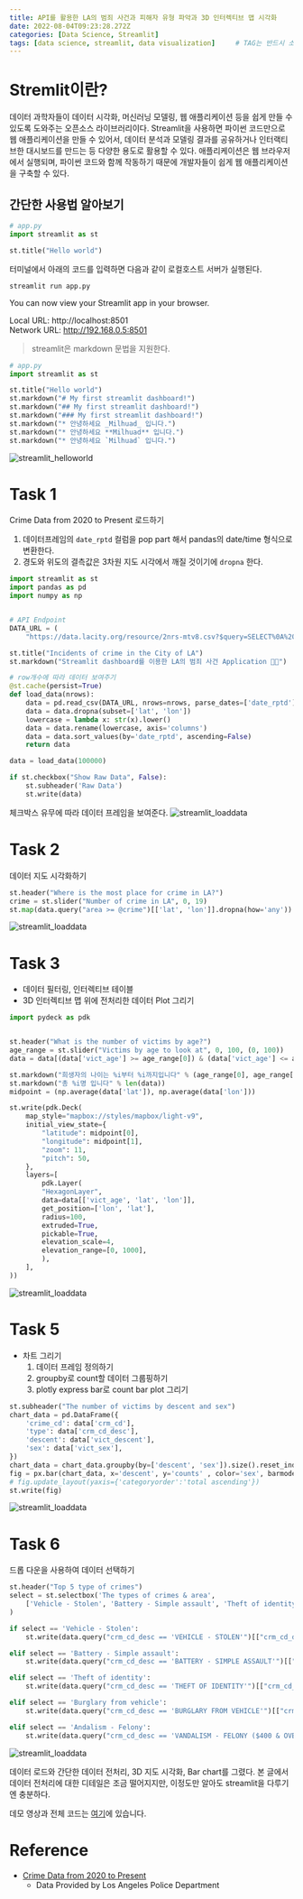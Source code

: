 ```yaml
---
title: API를 활용한 LA의 범죄 사건과 피해자 유형 파악과 3D 인터렉티브 맵 시각화
date: 2022-08-04T09:23:28.272Z
categories: [Data Science, Streamlit]
tags: [data science, streamlit, data visualization]		# TAG는 반드시 소문자
---
```


# Stremlit이란?
데이터 과학자들이 데이터 시각화, 머신러닝 모델링, 웹 애플리케이션 등을 쉽게 만들 수 있도록 도와주는 오픈소스 라이브러리이다. Streamlit을 사용하면 파이썬 코드만으로 웹 애플리케이션을 만들 수 있어서, 데이터 분석과 모델링 결과를 공유하거나 인터랙티브한 대시보드를 만드는 등 다양한 용도로 활용할 수 있다. 애플리케이션은 웹 브라우저에서 실행되며, 파이썬 코드와 함께 작동하기 때문에 개발자들이 쉽게 웹 애플리케이션을 구축할 수 있다.

## 간단한 사용법 알아보기

```python
# app.py
import streamlit as st

st.title("Hello world")
``` 
터미널에서 아래의 코드를 입력하면 다음과 같이 로컬호스트 서버가 실행된다.
```terminal
streamlit run app.py
```

  You can now view your Streamlit app in your browser.  

  Local URL: http://localhost:8501   
  Network URL: http://192.168.0.5:8501  

> streamlit은 markdown 문법을 지원한다.

```python
# app.py
import streamlit as st

st.title("Hello world")
st.markdown("# My first streamlit dashboard!")
st.markdown("## My first streamlit dashboard!")
st.markdown("### My first streamlit dashboard!")
st.markdown("* 안녕하세요 _Milhuad_ 입니다.")
st.markdown("* 안녕하세요 **Milhuad** 입니다.")
st.markdown("* 안녕하세요 `Milhuad` 입니다.")
```
![streamlit_helloworld](/assets/img/to/streamlit_markdown.png)

# Task 1
Crime Data from 2020 to Present 로드하기

1. 데이터프레임의 `date_rptd` 컬럼을 pop part 해서 pandas의 date/time 형식으로 변환한다.
2. 경도와 위도의 결측값은 3차원 지도 시각에서 깨질 것이기에  `dropna` 한다.  

```python
import streamlit as st
import pandas as pd
import numpy as np


# API Endpoint
DATA_URL = (
	"https://data.lacity.org/resource/2nrs-mtv8.csv?$query=SELECT%0A%20%20%60dr_no%60%2C%0A%20%20%60date_rptd%60%2C%0A%20%20%60date_occ%60%2C%0A%20%20%60time_occ%60%2C%0A%20%20%60area%60%2C%0A%20%20%60area_name%60%2C%0A%20%20%60rpt_dist_no%60%2C%0A%20%20%60part_1_2%60%2C%0A%20%20%60crm_cd%60%2C%0A%20%20%60crm_cd_desc%60%2C%0A%20%20%60mocodes%60%2C%0A%20%20%60vict_age%60%2C%0A%20%20%60vict_sex%60%2C%0A%20%20%60vict_descent%60%2C%0A%20%20%60premis_cd%60%2C%0A%20%20%60premis_desc%60%2C%0A%20%20%60weapon_used_cd%60%2C%0A%20%20%60weapon_desc%60%2C%0A%20%20%60status%60%2C%0A%20%20%60status_desc%60%2C%0A%20%20%60crm_cd_1%60%2C%0A%20%20%60crm_cd_2%60%2C%0A%20%20%60crm_cd_3%60%2C%0A%20%20%60crm_cd_4%60%2C%0A%20%20%60location%60%2C%0A%20%20%60cross_street%60%2C%0A%20%20%60lat%60%2C%0A%20%20%60lon%60")

st.title("Incidents of crime in the City of LA")
st.markdown("Streamlit dashboard를 이용한 LA의 범죄 사건 Application 🚗💥")

# row개수에 따라 데이터 보여주기
@st.cache(persist=True)
def load_data(nrows):
	data = pd.read_csv(DATA_URL, nrows=nrows, parse_dates=['date_rptd'])
	data = data.dropna(subset=['lat', 'lon'])
	lowercase = lambda x: str(x).lower()
	data = data.rename(lowercase, axis='columns')
	data = data.sort_values(by='date_rptd', ascending=False)
	return data

data = load_data(100000)

if st.checkbox("Show Raw Data", False):
	st.subheader('Raw Data')
	st.write(data)
```

체크박스 유무에 따라 데이터 프레임을 보여준다.
![streamlit_loaddata](/assets/img/to/streamlit_loaddata.png)

# Task 2
데이터 지도 시각화하기  

```python
st.header("Where is the most place for crime in LA?")
crime = st.slider("Number of crime in LA", 0, 19)
st.map(data.query("area >= @crime")[['lat', 'lon']].dropna(how='any'))
```

![streamlit_loaddata](/assets/img/to/streamlit_map.png)

# Task 3
* 데이터 필터링, 인터렉티브 테이블
* 3D 인터렉티브 맵 위에 전처리한 데이터 Plot 그리기  

```python
import pydeck as pdk


st.header("What is the number of victims by age?")
age_range = st.slider("Victims by age to look at", 0, 100, (0, 100))
data = data[(data['vict_age'] >= age_range[0]) & (data['vict_age'] <= age_range[1])]

st.markdown("희생자의 나이는 %i부터 %i까지입니다" % (age_range[0], age_range[1]))
st.markdown("총 %i명 입니다" % len(data))
midpoint = (np.average(data['lat']), np.average(data['lon']))

st.write(pdk.Deck(
	map_style="mapbox://styles/mapbox/light-v9",
	initial_view_state={
		"latitude": midpoint[0],
		"longitude": midpoint[1],
		"zoom": 11,
		"pitch": 50,
	},
	layers=[
		pdk.Layer(
		"HexagonLayer", 
		data=data[['vict_age', 'lat', 'lon']],
		get_position=['lon', 'lat'],
		radius=100,
		extruded=True,
		pickable=True,
		elevation_scale=4,
		elevation_range=[0, 1000],
		),
	],
))
```  

![streamlit_loaddata](/assets/img/to/streamlit_3dmap.png)

# Task 5
* 차트 그리기
    1. 데이터 프레임 정의하기
    2. groupby로 count할 데이터 그룹핑하기
    3. plotly express bar로 count bar plot 그리기
```python
st.subheader("The number of victims by descent and sex")
chart_data = pd.DataFrame({
	'crime_cd': data['crm_cd'],
	'type': data['crm_cd_desc'],
	'descent': data['vict_descent'],
	'sex': data['vict_sex'],
})
chart_data = chart_data.groupby(by=['descent', 'sex']).size().reset_index(name='counts')
fig = px.bar(chart_data, x='descent', y='counts' , color='sex', barmode='group', height=800)
# fig.update_layout(yaxis={'categoryorder':'total ascending'})
st.write(fig)
```
![streamlit_loaddata](/assets/img/to/streamlit_chart.png)

# Task 6
드롭 다운을 사용하여 데이터 선택하기
```python
st.header("Top 5 type of crimes")
select = st.selectbox('The types of crimes & area', 
	['Vehicle - Stolen', 'Battery - Simple assault', 'Theft of identity', 'Burglary from vehicle', 'Andalism - Felony']
)

if select == 'Vehicle - Stolen':
	st.write(data.query("crm_cd_desc == 'VEHICLE - STOLEN'")[["crm_cd_desc", "area_name", "premis_desc"]].sort_values(by=["crm_cd_desc"], ascending=False).dropna(how='any'), width=1000)

elif select == 'Battery - Simple assault':
	st.write(data.query("crm_cd_desc == 'BATTERY - SIMPLE ASSAULT'")[["crm_cd_desc", "area_name", "premis_desc"]].sort_values(by=["crm_cd_desc"], ascending=False).dropna(how='any'), width=1000)

elif select == 'Theft of identity':
	st.write(data.query("crm_cd_desc == 'THEFT OF IDENTITY'")[["crm_cd_desc", "area_name", "premis_desc"]].sort_values(by=["crm_cd_desc"], ascending=False).dropna(how='any'), width=1000)

elif select == 'Burglary from vehicle':
	st.write(data.query("crm_cd_desc == 'BURGLARY FROM VEHICLE'")[["crm_cd_desc", "area_name", "premis_desc"]].sort_values(by=["crm_cd_desc"], ascending=False).dropna(how='any'), width=1000)

elif select == 'Andalism - Felony':
	st.write(data.query("crm_cd_desc == 'VANDALISM - FELONY ($400 & OVER, ALL CHURCH VANDALISMS)'")[["crm_cd_desc", "area_name", "premis_desc"]].sort_values(by=["crm_cd_desc"], ascending=False).dropna(how='any'), width=1000)
```
![streamlit_loaddata](/assets/img/to/streamlit_dropdown.png)

데이터 로드와 간단한 데이터 전처리, 3D 지도 시각화, Bar chart를 그렸다. 본 글에서 데이터 전처리에 대한 디테일은 조금 떨어지지만, 이정도만 알아도 streamlit을 다루기엔 충분하다.

데모 영상과 전체 코드는 [여기](https://github.com/milhaud1201/Incidents-of-crime-in-LA-with-Streamlit)에 있습니다.

# Reference
* [Crime Data from 2020 to Present](https://data.lacity.org/Public-Safety/Crime-Data-from-2020-to-Present/2nrs-mtv8)
    *  Data Provided by Los Angeles Police Department